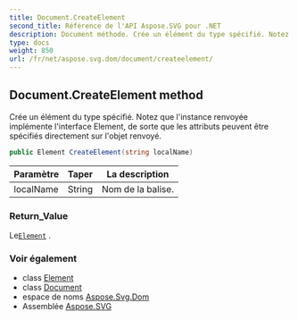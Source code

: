 ```yaml
---
title: Document.CreateElement
second_title: Référence de l'API Aspose.SVG pour .NET
description: Document méthode. Crée un élément du type spécifié. Notez que linstance renvoyée implémente linterface Element de sorte que les attributs peuvent être spécifiés directement sur lobjet renvoyé.
type: docs
weight: 850
url: /fr/net/aspose.svg.dom/document/createelement/
---
```

## Document.CreateElement method

Crée un élément du type spécifié. Notez que l'instance renvoyée implémente l'interface Element, de sorte que les attributs peuvent être spécifiés directement sur l'objet renvoyé.

```csharp
public Element CreateElement(string localName)
```

| Paramètre | Taper | La description |
| --- | --- | --- |
| localName | String | Nom de la balise. |

### Return_Value

Le[`Element`](../../element/) .

### Voir également

* class [Element](../../element/)
* class [Document](../)
* espace de noms [Aspose.Svg.Dom](../../document/)
* Assemblée [Aspose.SVG](../../../)


